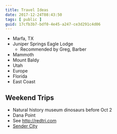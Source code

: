 ```yaml
---
title: Travel Ideas
date: 2017-12-24T08:43:50
tags: [ public ]
guid: 17cfb3b7-bdf0-4e45-a247-ce3d291c4d06
---
```



<!--more-->

 * Marfa, TX
 * Juniper Springs Eagle Lodge
   * Recommended by Greg, Barber
 *  Mammoth
 *  Mount Baldy
 *  Utah
 *  Europe
 *  Florida
 *  East Coast

## Weekend Trips

 * Natural history museum dinosaurs before Oct 2
 * Dana Point
 * See http://redtri.com
 * [Sender City](https://www.senderoneclimbing.com/lax/sendercity/generaladmission/)

